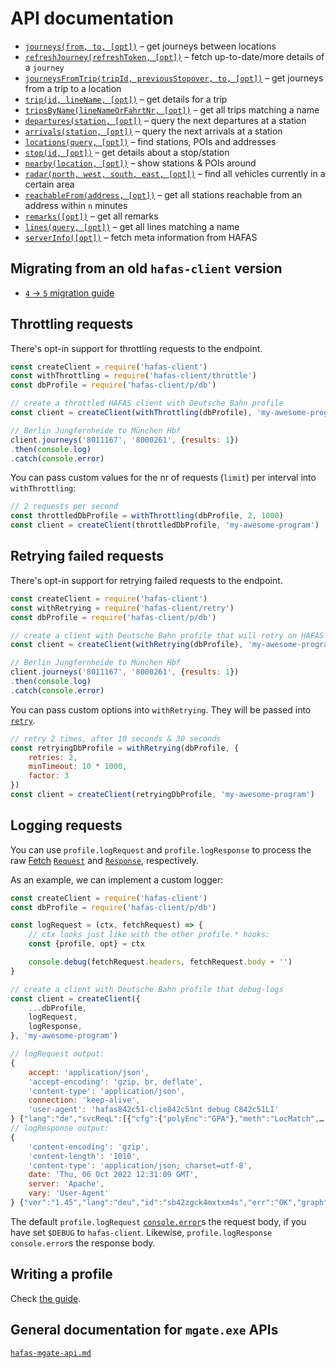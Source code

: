 # API documentation

- [`journeys(from, to, [opt])`](journeys.md) – get journeys between locations
- [`refreshJourney(refreshToken, [opt])`](refresh-journey.md) – fetch up-to-date/more details of a `journey`
- [`journeysFromTrip(tripId, previousStopover, to, [opt])`](journeys-from-trip.md) – get journeys from a trip to a location
- [`trip(id, lineName, [opt])`](trip.md) – get details for a trip
- [`tripsByName(lineNameOrFahrtNr, [opt])`](trips-by-name.md) – get all trips matching a name
- [`departures(station, [opt])`](departures.md) – query the next departures at a station
- [`arrivals(station, [opt])`](arrivals.md) – query the next arrivals at a station
- [`locations(query, [opt])`](locations.md) – find stations, POIs and addresses
- [`stop(id, [opt])`](stop.md) – get details about a stop/station
- [`nearby(location, [opt])`](nearby.md) – show stations & POIs around
- [`radar(north, west, south, east, [opt])`](radar.md) – find all vehicles currently in a certain area
- [`reachableFrom(address, [opt])`](reachable-from.md) – get all stations reachable from an address within `n` minutes
- [`remarks([opt])`](remarks.md) – get all remarks
- [`lines(query, [opt])`](lines.md) – get all lines matching a name
- [`serverInfo([opt])`](server-info.md) – fetch meta information from HAFAS

## Migrating from an old `hafas-client` version

- [`4` → `5` migration guide](migrating-to-5.md)

## Throttling requests

There's opt-in support for throttling requests to the endpoint.

```js
const createClient = require('hafas-client')
const withThrottling = require('hafas-client/throttle')
const dbProfile = require('hafas-client/p/db')

// create a throttled HAFAS client with Deutsche Bahn profile
const client = createClient(withThrottling(dbProfile), 'my-awesome-program')

// Berlin Jungfernheide to München Hbf
client.journeys('8011167', '8000261', {results: 1})
.then(console.log)
.catch(console.error)
```

You can pass custom values for the nr of requests (`limit`) per interval into `withThrottling`:

```js
// 2 requests per second
const throttledDbProfile = withThrottling(dbProfile, 2, 1000)
const client = createClient(throttledDbProfile, 'my-awesome-program')
```

## Retrying failed requests

There's opt-in support for retrying failed requests to the endpoint.

```js
const createClient = require('hafas-client')
const withRetrying = require('hafas-client/retry')
const dbProfile = require('hafas-client/p/db')

// create a client with Deutsche Bahn profile that will retry on HAFAS errors
const client = createClient(withRetrying(dbProfile), 'my-awesome-program')

// Berlin Jungfernheide to München Hbf
client.journeys('8011167', '8000261', {results: 1})
.then(console.log)
.catch(console.error)
```

You can pass custom options into `withRetrying`. They will be passed into [`retry`](https://github.com/tim-kos/node-retry#tutorial).

```js
// retry 2 times, after 10 seconds & 30 seconds
const retryingDbProfile = withRetrying(dbProfile, {
	retries: 2,
	minTimeout: 10 * 1000,
	factor: 3
})
const client = createClient(retryingDbProfile, 'my-awesome-program')
```

## Logging requests

You can use `profile.logRequest` and `profile.logResponse` to process the raw [Fetch](https://developer.mozilla.org/en-US/docs/Web/API/Fetch_API) [`Request`](https://developer.mozilla.org/en-US/docs/Web/API/Request) and [`Response`](https://developer.mozilla.org/en-US/docs/Web/API/Response), respectively.

As an example, we can implement a custom logger:

```js
const createClient = require('hafas-client')
const dbProfile = require('hafas-client/p/db')

const logRequest = (ctx, fetchRequest) => {
	// ctx looks just like with the other profile.* hooks:
	const {profile, opt} = ctx

	console.debug(fetchRequest.headers, fetchRequest.body + '')
}

// create a client with Deutsche Bahn profile that debug-logs
const client = createClient({
	...dbProfile,
	logRequest,
	logResponse,
}, 'my-awesome-program')
```

```js
// logRequest output:
{
	accept: 'application/json',
	'accept-encoding': 'gzip, br, deflate',
	'content-type': 'application/json',
	connection: 'keep-alive',
	'user-agent': 'hafas842c51-clie842c51nt debug C842c51LI'
} {"lang":"de","svcReqL":[{"cfg":{"polyEnc":"GPA"},"meth":"LocMatch",…
// logResponse output:
{
	'content-encoding': 'gzip',
	'content-length': '1010',
	'content-type': 'application/json; charset=utf-8',
	date: 'Thu, 06 Oct 2022 12:31:09 GMT',
	server: 'Apache',
	vary: 'User-Agent'
} {"ver":"1.45","lang":"deu","id":"sb42zgck4mxtxm4s","err":"OK","graph"…
```

The default `profile.logRequest` [`console.error`](https://nodejs.org/docs/latest-v10.x/api/console.html#console_console_error_data_args)s the request body, if you have set `$DEBUG` to `hafas-client`. Likewise, `profile.logResponse` `console.error`s the response body.

## Writing a profile

Check [the guide](writing-a-profile.md).

## General documentation for `mgate.exe` APIs

[`hafas-mgate-api.md`](hafas-mgate-api.md)
